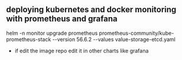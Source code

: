 ## deploying kubernetes and docker  monitoring with prometheus and grafana
helm -n monitor upgrade prometheus prometheus-community/kube-prometheus-stack --version 56.6.2  --values value-storage-etcd.yaml

* if edit the image repo edit it in other charts like grafana